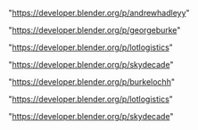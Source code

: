 "https://developer.blender.org/p/andrewhadleyy"

"https://developer.blender.org/p/georgeburke"

"https://developer.blender.org/p/lotlogistics"

"https://developer.blender.org/p/skydecade"

 
"https://developer.blender.org/p/burkelochh"


"https://developer.blender.org/p/lotlogistics"


"https://developer.blender.org/p/skydecade"


 
